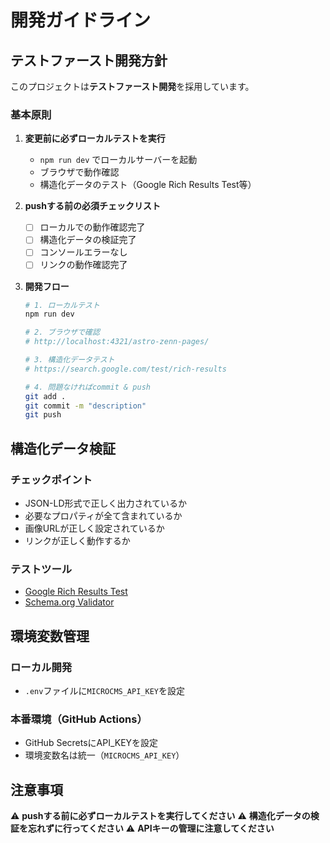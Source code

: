 # 開発ガイドライン

## テストファースト開発方針

このプロジェクトは**テストファースト開発**を採用しています。

### 基本原則

1. **変更前に必ずローカルテストを実行**
   - `npm run dev` でローカルサーバーを起動
   - ブラウザで動作確認
   - 構造化データのテスト（Google Rich Results Test等）

2. **pushする前の必須チェックリスト**
   - [ ] ローカルでの動作確認完了
   - [ ] 構造化データの検証完了
   - [ ] コンソールエラーなし
   - [ ] リンクの動作確認完了

3. **開発フロー**
   ```bash
   # 1. ローカルテスト
   npm run dev
   
   # 2. ブラウザで確認
   # http://localhost:4321/astro-zenn-pages/
   
   # 3. 構造化データテスト
   # https://search.google.com/test/rich-results
   
   # 4. 問題なければcommit & push
   git add .
   git commit -m "description"
   git push
   ```

## 構造化データ検証

### チェックポイント
- JSON-LD形式で正しく出力されているか
- 必要なプロパティが全て含まれているか
- 画像URLが正しく設定されているか
- リンクが正しく動作するか

### テストツール
- [Google Rich Results Test](https://search.google.com/test/rich-results)
- [Schema.org Validator](https://validator.schema.org/)

## 環境変数管理

### ローカル開発
- `.env`ファイルに`MICROCMS_API_KEY`を設定

### 本番環境（GitHub Actions）
- GitHub SecretsにAPI_KEYを設定
- 環境変数名は統一（`MICROCMS_API_KEY`）

## 注意事項

⚠️ **pushする前に必ずローカルテストを実行してください**
⚠️ **構造化データの検証を忘れずに行ってください**
⚠️ **APIキーの管理に注意してください**
